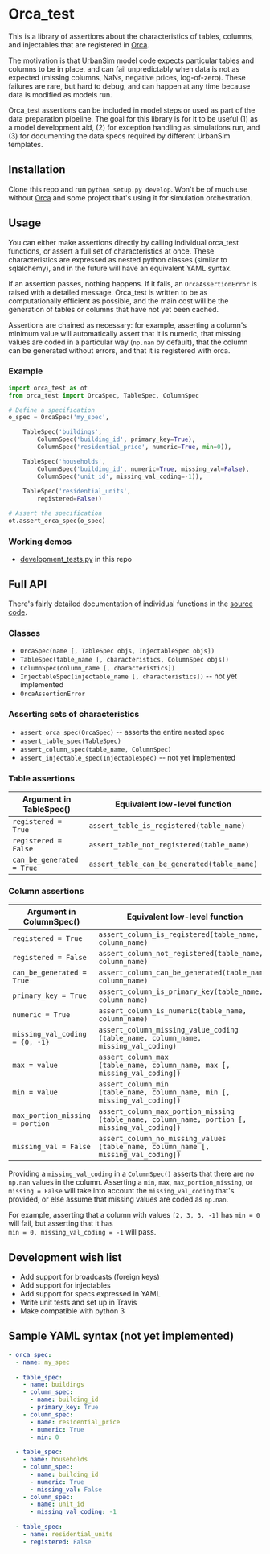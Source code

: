 Orca_test
=========

This is a library of assertions about the characteristics of tables, columns, and injectables that are registered in [Orca](https://github.com/udst/orca). 

The motivation is that [UrbanSim](https://github.com/udst/urbansim) model code expects particular tables and columns to be in place, and can fail unpredictably when data is not as expected (missing columns, NaNs, negative prices, log-of-zero). These failures are rare, but hard to debug, and can happen at any time because data is modified as models run. 

Orca_test assertions can be included in model steps or used as part of the data preparation pipeline. The goal for this library is for it to be useful (1) as a model development aid, (2) for exception handling as simulations run, and (3) for documenting the data specs required by different UrbanSim templates. 


## Installation

Clone this repo and run `python setup.py develop`. Won't be of much use without [Orca](https://github.com/udst/orca) and some project that's using it for simulation orchestration. 


## Usage

You can either make assertions directly by calling individual orca_test functions, or assert a full set of characteristics at once. These characteristics are expressed as nested python classes (similar to sqlalchemy), and in the future will have an equivalent YAML syntax.

If an assertion passes, nothing happens. If it fails, an `OrcaAssertionError` is raised with a detailed message. Orca_test is written to be as computationally efficient as possible, and the main cost will be the generation of tables or columns that have not yet been cached. 

Assertions are chained as necessary: for example, asserting a column's minimum value will automatically assert that it is numeric, that missing values are coded in a particular way (`np.nan` by default), that the column can be generated without errors, and that it is registered with orca.

### Example

```python
import orca_test as ot
from orca_test import OrcaSpec, TableSpec, ColumnSpec

# Define a specification
o_spec = OrcaSpec('my_spec',

	TableSpec('buildings', 
		ColumnSpec('building_id', primary_key=True),
		ColumnSpec('residential_price', numeric=True, min=0)),

	TableSpec('households',
		ColumnSpec('building_id', numeric=True, missing_val=False),
		ColumnSpec('unit_id', missing_val_coding=-1)),
	
	TableSpec('residential_units',
		registered=False))

# Assert the specification
ot.assert_orca_spec(o_spec)
```

### Working demos
- [development_tests.py](https://github.com/urbansim/orca_test/blob/master/development_tests.py) in this repo


## Full API

There's fairly detailed documentation of individual functions in the [source code](https://github.com/urbansim/orca_test/blob/master/orca_test/orca_test.py).

### Classes
- `OrcaSpec(name [, TableSpec objs, InjectableSpec objs])`
- `TableSpec(table_name [, characteristics, ColumnSpec objs])`
- `ColumnSpec(column_name [, characteristics])`
- `InjectableSpec(injectable_name [, characteristics])` -- not yet implemented
- `OrcaAssertionError`

### Asserting sets of characteristics
- `assert_orca_spec(OrcaSpec)` -- asserts the entire nested spec
- `assert_table_spec(TableSpec)`
- `assert_column_spec(table_name, ColumnSpec)`
- `assert_injectable_spec(InjectableSpec)` -- not yet implemented

### Table assertions

| Argument in TableSpec() | Equivalent low-level function |
| ------------------ | -------------------------------- |
| `registered = True` | `assert_table_is_registered(table_name)` |
| `registered = False` | `assert_table_not_registered(table_name)` |
| `can_be_generated = True` | `assert_table_can_be_generated(table_name)` |

### Column assertions

| Argument in ColumnSpec() | Equivalent low-level function |
| ------------------ | --------------------------------- |
| `registered = True` | `assert_column_is_registered(table_name, column_name)` |
| `registered = False`| `assert_column_not_registered(table_name, column_name)`  |
| `can_be_generated = True`| `assert_column_can_be_generated(table_name, column_name)` |
| `primary_key = True`| `assert_column_is_primary_key(table_name, column_name)` |
| `numeric = True`| `assert_column_is_numeric(table_name, column_name)` |
| `missing_val_coding = {0, -1}`| `assert_column_missing_value_coding` <br> `(table_name, column_name, missing_val_coding)` |
| `max = value`| `assert_column_max` <br> `(table_name, column_name, max [, missing_val_coding])` |
| `min = value`| `assert_column_min` <br> `(table_name, column_name, min [, missing_val_coding])` |
| `max_portion_missing = portion`| `assert_column_max_portion_missing` <br> `(table_name, column_name, portion [, missing_val_coding])` |
| `missing_val = False`| `assert_column_no_missing_values` <br> `(table_name, column_name [, missing_val_coding])` |

Providing a `missing_val_coding` in a `ColumnSpec()` asserts that there are no `np.nan` values in the column. Asserting a `min`, `max`, `max_portion_missing`, or `missing = False` will take into account the `missing_val_coding` that's provided, or else assume that missing values are coded as `np.nan`. 

For example, asserting that a column with values `[2, 3, 3, -1]` has `min = 0` will fail, but asserting that it has  
`min = 0, missing_val_coding = -1` will pass.


## Development wish list
- Add support for broadcasts (foreign keys)
- Add support for injectables
- Add support for specs expressed in YAML
- Write unit tests and set up in Travis
- Make compatible with python 3


## Sample YAML syntax (not yet implemented)

```yaml
- orca_spec:
  - name: my_spec
  
  - table_spec:
    - name: buildings
    - column_spec:
      - name: building_id
  	  - primary_key: True
    - column_spec:
  	  - name: residential_price
  	  - numeric: True
  	  - min: 0
  
  - table_spec:
    - name: households
    - column_spec:
  	  - name: building_id
  	  - numeric: True
  	  - missing_val: False
    - column_spec:
  	  - name: unit_id
  	  - missing_val_coding: -1
  
  - table_spec:
    - name: residential_units
    - registered: False
```


